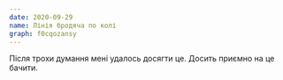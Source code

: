 ```yaml
---
date: 2020-09-29
name: Лінія бродяча по колі
graph: f0cqozansy
---
```


Після трохи думання мені удалось досягти це. Досить приємно на це бачити.
